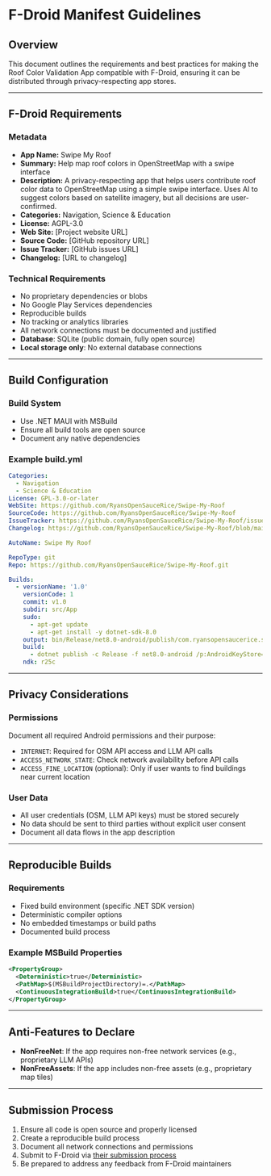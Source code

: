 # F-Droid Manifest Guidelines

## Overview
This document outlines the requirements and best practices for making the Roof Color Validation App compatible with F-Droid, ensuring it can be distributed through privacy-respecting app stores.

---

## F-Droid Requirements

### Metadata
- **App Name:** Swipe My Roof
- **Summary:** Help map roof colors in OpenStreetMap with a swipe interface
- **Description:** A privacy-respecting app that helps users contribute roof color data to OpenStreetMap using a simple swipe interface. Uses AI to suggest colors based on satellite imagery, but all decisions are user-confirmed.
- **Categories:** Navigation, Science & Education
- **License:** AGPL-3.0
- **Web Site:** [Project website URL]
- **Source Code:** [GitHub repository URL]
- **Issue Tracker:** [GitHub issues URL]
- **Changelog:** [URL to changelog]

### Technical Requirements
- No proprietary dependencies or blobs
- No Google Play Services dependencies
- Reproducible builds
- No tracking or analytics libraries
- All network connections must be documented and justified
- **Database**: SQLite (public domain, fully open source)
- **Local storage only**: No external database connections

---

## Build Configuration

### Build System
- Use .NET MAUI with MSBuild
- Ensure all build tools are open source
- Document any native dependencies

### Example build.yml
```yaml
Categories:
  - Navigation
  - Science & Education
License: GPL-3.0-or-later
WebSite: https://github.com/RyansOpenSauceRice/Swipe-My-Roof
SourceCode: https://github.com/RyansOpenSauceRice/Swipe-My-Roof
IssueTracker: https://github.com/RyansOpenSauceRice/Swipe-My-Roof/issues
Changelog: https://github.com/RyansOpenSauceRice/Swipe-My-Roof/blob/main/CHANGELOG.md

AutoName: Swipe My Roof

RepoType: git
Repo: https://github.com/RyansOpenSauceRice/Swipe-My-Roof.git

Builds:
  - versionName: '1.0'
    versionCode: 1
    commit: v1.0
    subdir: src/App
    sudo:
      - apt-get update
      - apt-get install -y dotnet-sdk-8.0
    output: bin/Release/net8.0-android/publish/com.ryansopensaucerice.swipemyroof-Signed.apk
    build:
      - dotnet publish -c Release -f net8.0-android /p:AndroidKeyStore=true /p:AndroidSigningKeyStore=keystore.keystore /p:AndroidSigningKeyAlias=key /p:AndroidSigningKeyPass=env:KEY_PASSWORD /p:AndroidSigningStorePass=env:STORE_PASSWORD
    ndk: r25c
```

---

## Privacy Considerations

### Permissions
Document all required Android permissions and their purpose:
- `INTERNET`: Required for OSM API access and LLM API calls
- `ACCESS_NETWORK_STATE`: Check network availability before API calls
- `ACCESS_FINE_LOCATION` (optional): Only if user wants to find buildings near current location

### User Data
- All user credentials (OSM, LLM API keys) must be stored securely
- No data should be sent to third parties without explicit user consent
- Document all data flows in the app description

---

## Reproducible Builds

### Requirements
- Fixed build environment (specific .NET SDK version)
- Deterministic compiler options
- No embedded timestamps or build paths
- Documented build process

### Example MSBuild Properties
```xml
<PropertyGroup>
  <Deterministic>true</Deterministic>
  <PathMap>$(MSBuildProjectDirectory)=.</PathMap>
  <ContinuousIntegrationBuild>true</ContinuousIntegrationBuild>
</PropertyGroup>
```

---

## Anti-Features to Declare
- **NonFreeNet**: If the app requires non-free network services (e.g., proprietary LLM APIs)
- **NonFreeAssets**: If the app includes non-free assets (e.g., proprietary map tiles)

---

## Submission Process
1. Ensure all code is open source and properly licensed
2. Create a reproducible build process
3. Document all network connections and permissions
4. Submit to F-Droid via [their submission process](https://f-droid.org/en/docs/Submitting_to_F-Droid_Quick_Start_Guide/)
5. Be prepared to address any feedback from F-Droid maintainers